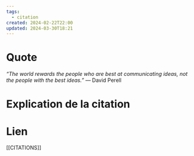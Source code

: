 ```yaml
---
tags:
  - citation
created: 2024-02-22T22:00
updated: 2024-03-30T18:21
---
```

# Quote

_“The world rewards the people who are best at communicating ideas, not the people with the best ideas.”_ — David Perell
# Explication de la citation


# Lien

[[CITATIONS]]
